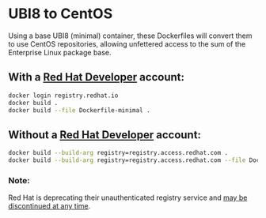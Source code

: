 # UBI8 to CentOS

Using a base UBI8 (minimal) container, these Dockerfiles will convert them to
use CentOS repositories, allowing unfettered access to the sum of the Enterprise
Linux package base.

## With a [Red Hat Developer][D] account:

```bash
docker login registry.redhat.io
docker build .
docker build --file Dockerfile-minimal .
```

## Without a [Red Hat Developer][D] account:

```bash
docker build --build-arg registry=registry.access.redhat.com .
docker build --build-arg registry=registry.access.redhat.com --file Dockerfile-minimal .
```

### Note:

Red Hat is deprecating their unauthenticated registry service and [may be
discontinued at any time][A].

<!-- References -->
[D]: https://developers.redhat.com/
[A]: https://access.redhat.com/RegistryAuthentication
